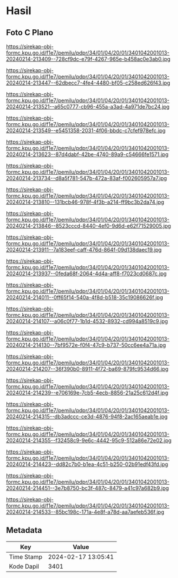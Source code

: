# Hasil

## Foto C Plano

https://sirekap-obj-formc.kpu.go.id/f1e7/pemilu/pdpr/34/01/04/20/01/3401042001013-20240214-213409--728cf9dc-e79f-4267-965e-b458ac0e3ab0.jpg

https://sirekap-obj-formc.kpu.go.id/f1e7/pemilu/pdpr/34/01/04/20/01/3401042001013-20240214-213447--62dbecc7-4fe4-4480-bf05-c258ed626f43.jpg

https://sirekap-obj-formc.kpu.go.id/f1e7/pemilu/pdpr/34/01/04/20/01/3401042001013-20240214-213521--a65c0777-cb96-455a-a3ad-4a971de7bc24.jpg

https://sirekap-obj-formc.kpu.go.id/f1e7/pemilu/pdpr/34/01/04/20/01/3401042001013-20240214-213549--e5451358-2031-4f06-bbdc-c7cfef978efc.jpg

https://sirekap-obj-formc.kpu.go.id/f1e7/pemilu/pdpr/34/01/04/20/01/3401042001013-20240214-213623--87d4dabf-42be-4740-89a9-c54666fe1571.jpg

https://sirekap-obj-formc.kpu.go.id/f1e7/pemilu/pdpr/34/01/04/20/01/3401042001013-20240214-213734--d8a5f781-547b-472a-83af-f002605957a7.jpg

https://sirekap-obj-formc.kpu.go.id/f1e7/pemilu/pdpr/34/01/04/20/01/3401042001013-20240214-213810--131bcb46-978f-4f3b-a214-ff9bc3b2da74.jpg

https://sirekap-obj-formc.kpu.go.id/f1e7/pemilu/pdpr/34/01/04/20/01/3401042001013-20240214-213846--8523cccd-8440-4ef0-9d6d-e62f71529005.jpg

https://sirekap-obj-formc.kpu.go.id/f1e7/pemilu/pdpr/34/01/04/20/01/3401042001013-20240214-213911--7a183eef-caff-476d-864f-09d138daec19.jpg

https://sirekap-obj-formc.kpu.go.id/f1e7/pemilu/pdpr/34/01/04/20/01/3401042001013-20240214-213937--0feda68f-2064-4d4a-aff8-f7023cd0687c.jpg

https://sirekap-obj-formc.kpu.go.id/f1e7/pemilu/pdpr/34/01/04/20/01/3401042001013-20240214-214011--0ff65f14-540a-4f8d-b518-35c19086626f.jpg

https://sirekap-obj-formc.kpu.go.id/f1e7/pemilu/pdpr/34/01/04/20/01/3401042001013-20240214-214107--a06c0f77-1b1d-4532-8932-cd994a8519c9.jpg

https://sirekap-obj-formc.kpu.go.id/f1e7/pemilu/pdpr/34/01/04/20/01/3401042001013-20240214-214130--7bf9572e-f0f4-47c9-b737-50cc6ee4a71a.jpg

https://sirekap-obj-formc.kpu.go.id/f1e7/pemilu/pdpr/34/01/04/20/01/3401042001013-20240214-214207--36f390b0-8911-4f72-ba69-879fc9534d66.jpg

https://sirekap-obj-formc.kpu.go.id/f1e7/pemilu/pdpr/34/01/04/20/01/3401042001013-20240214-214239--e706169e-7cb5-4ecb-8856-21a25c612d4f.jpg

https://sirekap-obj-formc.kpu.go.id/f1e7/pemilu/pdpr/34/01/04/20/01/3401042001013-20240214-214315--db3adccc-ce3d-4876-94f8-2ac165aeab1e.jpg

https://sirekap-obj-formc.kpu.go.id/f1e7/pemilu/pdpr/34/01/04/20/01/3401042001013-20240214-214355--f32458c9-9e6c-4442-95c9-512a86e72e02.jpg

https://sirekap-obj-formc.kpu.go.id/f1e7/pemilu/pdpr/34/01/04/20/01/3401042001013-20240214-214423--dd82c7b0-b1ea-4c51-b250-02b91edf43fd.jpg

https://sirekap-obj-formc.kpu.go.id/f1e7/pemilu/pdpr/34/01/04/20/01/3401042001013-20240214-214451--3e7b8750-bc3f-487c-8479-a41c97a682b9.jpg

https://sirekap-obj-formc.kpu.go.id/f1e7/pemilu/pdpr/34/01/04/20/01/3401042001013-20240214-214533--85bc198c-171a-4e8f-a78d-aa7aefeb536f.jpg


## Metadata

| Key        | Value               |
| ---------- | ------------------- |
| Time Stamp | 2024-02-17 13:05:41 |
| Kode Dapil | 3401                |



